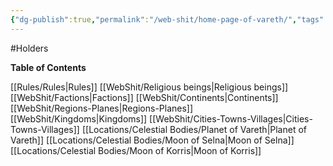 ```yaml
---
{"dg-publish":true,"permalink":"/web-shit/home-page-of-vareth/","tags":["gardenEntry"]}
---
```


#Holders

**Table of Contents**

[[Rules/Rules\|Rules]]
[[WebShit/Religious beings\|Religious beings]]
[[WebShit/Factions\|Factions]]
[[WebShit/Continents\|Continents]]
[[WebShit/Regions-Planes\|Regions-Planes]]
[[WebShit/Kingdoms\|Kingdoms]]
[[WebShit/Cities-Towns-Villages\|Cities-Towns-Villages]]
[[Locations/Celestial Bodies/Planet of Vareth\|Planet of Vareth]]
[[Locations/Celestial Bodies/Moon of Selna\|Moon of Selna]]
[[Locations/Celestial Bodies/Moon of Korris\|Moon of Korris]]
